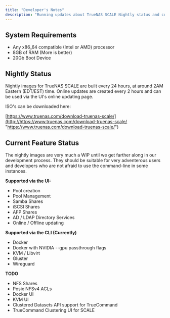 ```yaml
---
title: "Developer's Notes"
description: "Running updates about TrueNAS SCALE Nightly status and current issues."
---
```


## System Requirements

- Any x86_64 compatible (Intel or AMD) processor
- 8GB of RAM (More is better)
- 20Gb Boot Device


## Nightly Status

Nightly images for TrueNAS SCALE are built every 24 hours, at around 2AM Eastern (EDT/EST) time. Online updates are created every 2 hours and can be used via the UI's online updating page.

ISO's can be downloaded here:

[https://www.truenas.com/download-truenas-scale/](http://https://www.truenas.com/download-truenas-scale/ "https://www.truenas.com/download-truenas-scale/")


## Current Feature Status

The nightly images are very much a WIP until we get farther along in our development process. They should be suitable for very adventerous users and developers who are not afraid to use the command-line in some instances.


**Supported via the UI:**
- Pool creation
- Pool Management
- Samba Shares
- iSCSI Shares
- AFP Shares
- AD / LDAP Directory Services
- Online / Offline updating

**Supported via the CLI (Currently)**
- Docker
- Docker with NVIDIA --gpu passthrough flags
- KVM / Libvirt
- Gluster
- Wireguard

**TODO**
- NFS Shares
- Posix NFSv4 ACLs
- Docker UI
- KVM UI
- Clustered Datasets API support for TrueCommand
- TrueCommand Clustering UI for SCALE



